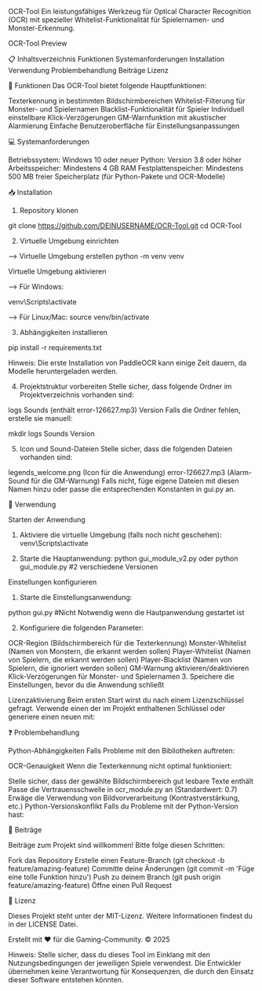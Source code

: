 OCR-Tool
Ein leistungsfähiges Werkzeug für Optical Character Recognition (OCR) mit spezieller Whitelist-Funktionalität für Spielernamen- und Monster-Erkennung.

OCR-Tool Preview

📋 Inhaltsverzeichnis
Funktionen
Systemanforderungen
Installation
Verwendung
Problembehandlung
Beiträge
Lizenz

🚀 Funktionen
Das OCR-Tool bietet folgende Hauptfunktionen:

Texterkennung in bestimmten Bildschirmbereichen
Whitelist-Filterung für Monster- und Spielernamen
Blacklist-Funktionalität für Spieler
Individuell einstellbare Klick-Verzögerungen
GM-Warnfunktion mit akustischer Alarmierung
Einfache Benutzeroberfläche für Einstellungsanpassungen

💻 Systemanforderungen

Betriebssystem: Windows 10 oder neuer
Python: Version 3.8 oder höher
Arbeitsspeicher: Mindestens 4 GB RAM
Festplattenspeicher: Mindestens 500 MB freier Speicherplatz (für Python-Pakete und OCR-Modelle)

📥 Installation

1. Repository klonen

git clone https://github.com/DEINUSERNAME/OCR-Tool.git
cd OCR-Tool


2. Virtuelle Umgebung einrichten

--> Virtuelle Umgebung erstellen
python -m venv venv

Virtuelle Umgebung aktivieren

--> Für Windows:

venv\Scripts\activate

--> Für Linux/Mac:
source venv/bin/activate


3. Abhängigkeiten installieren

pip install -r requirements.txt

Hinweis: Die erste Installation von PaddleOCR kann einige Zeit dauern, da Modelle heruntergeladen werden.

4. Projektstruktur vorbereiten
Stelle sicher, dass folgende Ordner im Projektverzeichnis vorhanden sind:

logs
Sounds (enthält error-126627.mp3)
Version
Falls die Ordner fehlen, erstelle sie manuell:

mkdir logs Sounds Version

5. Icon und Sound-Dateien
Stelle sicher, dass die folgenden Dateien vorhanden sind:

legends_welcome.png (Icon für die Anwendung)
error-126627.mp3 (Alarm-Sound für die GM-Warnung)
Falls nicht, füge eigene Dateien mit diesen Namen hinzu oder passe die entsprechenden Konstanten in gui.py an.

🔧 Verwendung

Starten der Anwendung
1. Aktiviere die virtuelle Umgebung (falls noch nicht geschehen):
venv\Scripts\activate

2. Starte die Hauptanwendung:
python gui_module_v2.py oder
python gui_module.py #2 verschiedene Versionen

Einstellungen konfigurieren

1. Starte die Einstellungsanwendung:

python gui.py #Nicht Notwendig wenn die Hautpanwendung gestartet ist

2. Konfiguriere die folgenden Parameter:

OCR-Region (Bildschirmbereich für die Texterkennung)
Monster-Whitelist (Namen von Monstern, die erkannt werden sollen)
Player-Whitelist (Namen von Spielern, die erkannt werden sollen)
Player-Blacklist (Namen von Spielern, die ignoriert werden sollen)
GM-Warnung aktivieren/deaktivieren
Klick-Verzögerungen für Monster- und Spielernamen
3. Speichere die Einstellungen, bevor du die Anwendung schließt

Lizenzaktivierung
Beim ersten Start wirst du nach einem Lizenzschlüssel gefragt. Verwende einen der im Projekt enthaltenen Schlüssel oder generiere einen neuen mit:

❓ Problembehandlung

Python-Abhängigkeiten
Falls Probleme mit den Bibliotheken auftreten:

OCR-Genauigkeit
Wenn die Texterkennung nicht optimal funktioniert:

Stelle sicher, dass der gewählte Bildschirmbereich gut lesbare Texte enthält
Passe die Vertrauensschwelle in ocr_module.py an (Standardwert: 0.7)
Erwäge die Verwendung von Bildvorverarbeitung (Kontrastverstärkung, etc.)
Python-Versionskonflikt
Falls du Probleme mit der Python-Version hast:

👥 Beiträge

Beiträge zum Projekt sind willkommen! Bitte folge diesen Schritten:

Fork das Repository
Erstelle einen Feature-Branch (git checkout -b feature/amazing-feature)
Committe deine Änderungen (git commit -m 'Füge eine tolle Funktion hinzu')
Push zu deinem Branch (git push origin feature/amazing-feature)
Öffne einen Pull Request

📄 Lizenz

Dieses Projekt steht unter der MIT-Lizenz. Weitere Informationen findest du in der LICENSE Datei.

Erstellt mit ❤️ für die Gaming-Community. © 2025

Hinweis: Stelle sicher, dass du dieses Tool im Einklang mit den Nutzungsbedingungen der jeweiligen Spiele verwendest. Die Entwickler übernehmen keine Verantwortung für Konsequenzen, die durch den Einsatz dieser Software entstehen könnten.